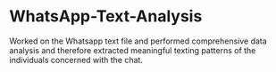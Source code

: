 # WhatsApp-Text-Analysis
Worked on the Whatsapp text file and performed comprehensive data analysis and therefore extracted meaningful texting patterns of the individuals concerned with the chat.

